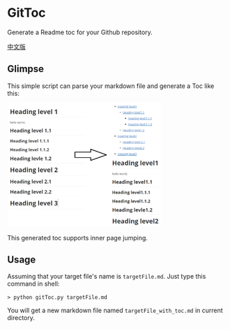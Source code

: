 # GitToc

Generate a Readme toc for your Github repository.

[中文版](README_CN.md)

## Glimpse

This simple script can parse your markdown file and generate a Toc like this:

<img src='effect.png' width=70%>

This generated toc supports inner page jumping.

## Usage

Assuming that your target file's name is `targetFile.md`. Just type this command in shell:

 ```shell
> python gitToc.py targetFile.md
 ```

You will get a new markdown file named `targetFile_with_toc.md` in current directory.  



